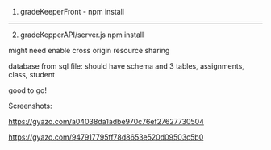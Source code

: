 1. gradeKeeperFront -
npm install

----------------------

2. gradeKepperAPI/server.js 
npm install

might need enable cross origin resource sharing

database from sql file: should have schema and 3 tables, assignments, class, student

good to go!


Screenshots:

https://gyazo.com/a04038da1adbe970c76ef27627730504

https://gyazo.com/947917795ff78d8653e520d09503c5b0

